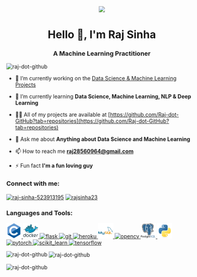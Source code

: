 <div id="header" align="center">
  <img src="https://media.giphy.com/media/jdPMeyv9rn0hZHh8n9/giphy.gif" width="150"/>
</div>

<h1 align="center">Hello 👋, I'm Raj Sinha</h1>
<h3 align="center">A Machine Learning Practitioner</h3>

<p align="left"> <img src="https://komarev.com/ghpvc/?username=raj-dot-github&label=Profile%20views&color=0e75b6&style=flat" alt="raj-dot-github" /> </p>

- 🔭 I’m currently working on the [Data Science & Machine Learning Projects](https://github.com/Raj-dot-GitHub/Data-Science-Machine-Learning-Projects)

- 🌱 I’m currently learning **Data Science, Machine Learning, NLP & Deep Learning**

- 👨‍💻 All of my projects are available at [https://github.com/Raj-dot-GitHub?tab=repositories](https://github.com/Raj-dot-GitHub?tab=repositories)

- 💬 Ask me about **Anything about Data Science and Machine Learning**

- 📫 How to reach me **raj28560964@gmail.com**

- ⚡ Fun fact **I'm a fun loving guy**

<h3 align="left">Connect with me:</h3>
<p align="left">
<a href="https://linkedin.com/in/raj-sinha-523913195" target="blank"><img align="center" src="https://raw.githubusercontent.com/rahuldkjain/github-profile-readme-generator/master/src/images/icons/Social/linked-in-alt.svg" alt="raj-sinha-523913195" height="30" width="40" /></a>
<a href="https://kaggle.com/rajsinha23" target="blank"><img align="center" src="https://raw.githubusercontent.com/rahuldkjain/github-profile-readme-generator/master/src/images/icons/Social/kaggle.svg" alt="rajsinha23" height="30" width="40" /></a>
</p>

<h3 align="left">Languages and Tools:</h3>
<p align="left"> <a href="https://www.cprogramming.com/" target="_blank"> <img src="https://raw.githubusercontent.com/devicons/devicon/master/icons/c/c-original.svg" alt="c" width="40" height="40"/> </a> <a href="https://www.docker.com/" target="_blank"> <img src="https://raw.githubusercontent.com/devicons/devicon/master/icons/docker/docker-original-wordmark.svg" alt="docker" width="40" height="40"/> </a> <a href="https://flask.palletsprojects.com/" target="_blank"> <img src="https://www.vectorlogo.zone/logos/pocoo_flask/pocoo_flask-icon.svg" alt="flask" width="40" height="40"/> </a> <a href="https://git-scm.com/" target="_blank"> <img src="https://www.vectorlogo.zone/logos/git-scm/git-scm-icon.svg" alt="git" width="40" height="40"/> </a> <a href="https://heroku.com" target="_blank"> <img src="https://www.vectorlogo.zone/logos/heroku/heroku-icon.svg" alt="heroku" width="40" height="40"/> </a> <a href="https://www.mysql.com/" target="_blank"> <img src="https://raw.githubusercontent.com/devicons/devicon/master/icons/mysql/mysql-original-wordmark.svg" alt="mysql" width="40" height="40"/> </a> <a href="https://opencv.org/" target="_blank"> <img src="https://www.vectorlogo.zone/logos/opencv/opencv-icon.svg" alt="opencv" width="40" height="40"/> </a> <a href="https://www.postgresql.org" target="_blank"> <img src="https://raw.githubusercontent.com/devicons/devicon/master/icons/postgresql/postgresql-original-wordmark.svg" alt="postgresql" width="40" height="40"/> </a> <a href="https://www.python.org" target="_blank"> <img src="https://raw.githubusercontent.com/devicons/devicon/master/icons/python/python-original.svg" alt="python" width="40" height="40"/> </a> <a href="https://pytorch.org/" target="_blank"> <img src="https://www.vectorlogo.zone/logos/pytorch/pytorch-icon.svg" alt="pytorch" width="40" height="40"/> </a> <a href="https://scikit-learn.org/" target="_blank"> <img src="https://upload.wikimedia.org/wikipedia/commons/0/05/Scikit_learn_logo_small.svg" alt="scikit_learn" width="40" height="40"/> </a> <a href="https://www.tensorflow.org" target="_blank"> <img src="https://www.vectorlogo.zone/logos/tensorflow/tensorflow-icon.svg" alt="tensorflow" width="40" height="40"/> </a> </p>

<p><img align="left" src="https://github-readme-stats.vercel.app/api/top-langs?username=raj-dot-github&show_icons=true&locale=en&layout=compact" alt="raj-dot-github" /></p>

<p>&nbsp;<img align="center" src="https://github-readme-stats.vercel.app/api?username=raj-dot-github&show_icons=true&locale=en" alt="raj-dot-github" /></p>

<p><img align="center" src="https://github-readme-streak-stats.herokuapp.com/?user=raj-dot-github&" alt="raj-dot-github" /></p>
